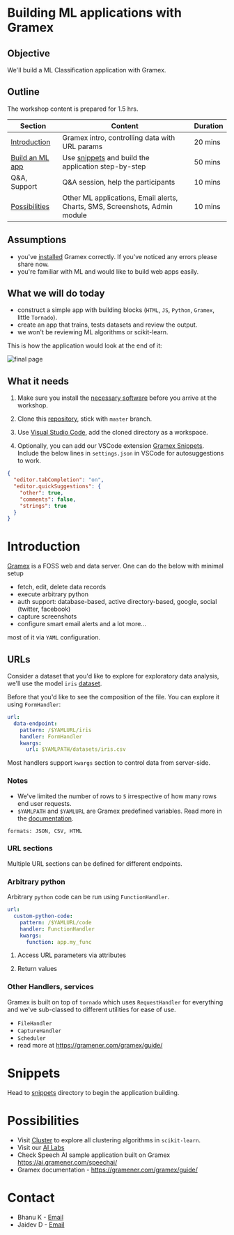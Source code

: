 
# Building ML applications with Gramex

## Objective

We'll build a ML Classification application with Gramex.

## Outline

The workshop content is prepared for 1.5 hrs.

| Section | Content | Duration |
| ------- | ------- | -------- |
| [Introduction](#introduction) | Gramex intro, controlling data with URL params | 20 mins |
| [Build an ML app](#snippets) | Use [snippets](snippets/) and build the application step-by-step | 50 mins |
| Q&A, Support | Q&A session, help the participants | 10 mins |
| [Possibilities](#possibilities) | Other ML applications, Email alerts, Charts, SMS, Screenshots, Admin module | 10 mins |

## Assumptions

- you've [installed](install.md) Gramex correctly. If you've noticed any errors please share now.
- you're familiar with ML and would like to build web apps easily.

## What we will do today

- construct a simple app with building blocks (`HTML`, `JS`, `Python`, `Gramex`, little `Tornado`).
- create an app that trains, tests datasets and review the output.
- we won't be reviewing ML algorithms or scikit-learn.

This is how the application would look at the end of it:

![final page](snippets/images/final.png)

## What it needs

1) Make sure you install the [necessary software](install.md) before you arrive at the workshop.

2) Clone this [repository](https://github.com/gramexrecipes/gramex-ml-workshop/), stick with `master` branch.

3) Use [Visual Studio Code](https://code.visualstudio.com/), add the cloned directory as a workspace.

4) Optionally, you can add our VSCode extension [Gramex Snippets](https://marketplace.visualstudio.com/items?itemName=gramener.gramexsnippets). Include the below lines in `settings.json` in VSCode for autosuggestions to work.

```json
{
  "editor.tabCompletion": "on",
  "editor.quickSuggestions": {
    "other": true,
    "comments": false,
    "strings": true
  }
}
```

# Introduction

[Gramex](https://gramener.com/gramex/guide/) is a FOSS web and data server. One can do the below with minimal setup

- fetch, edit, delete data records
- execute arbitrary python
- auth support: database-based, active directory-based, google, social (twitter, facebook)
- capture screenshots
- configure smart email alerts and a lot more...

most of it via `YAML` configuration.

## URLs

Consider a dataset that you'd like to explore for exploratory data analysis, we'll use the model `iris` [dataset](https://gist.github.com/curran/a08a1080b88344b0c8a7#file-readme-md).

Before that you'd like to see the composition of the file. You can explore it using `FormHandler`:

```YAML
url:
  data-endpoint:
    pattern: /$YAMLURL/iris
    handler: FormHandler
    kwargs:
      url: $YAMLPATH/datasets/iris.csv
```

Most handlers support `kwargs` section to control data from server-side.

### Notes

- We've limited the number of rows to `5` irrespective of how many rows end user requests.
- `$YAMLPATH` and `$YAMLURL` are Gramex predefined variables. Read more in the [documentation](https://gramener.com/gramex/guide/config/#predefined-variables).

```
formats: JSON, CSV, HTML
```

### URL sections
Multiple URL sections can be defined for different endpoints.

### Arbitrary python
Arbitrary `python` code can be run using `FunctionHandler`.

```YAML
url:
  custom-python-code:
    pattern: /$YAMLURL/code
    handler: FunctionHandler
    kwargs:
      function: app.my_func
```

1. Access URL parameters via attributes

2. Return values


### Other Handlers, services

Gramex is built on top of `tornado` which uses `RequestHandler` for everything and we've sub-classed to different utilities for ease of use.

- `FileHandler`
- `CaptureHandler`
- `Scheduler`
- read more at https://gramener.com/gramex/guide/

# Snippets

Head to [snippets](snippets/) directory to begin the application building.

# Possibilities

- Visit [Cluster](https://gramener.com/cluster) to explore all clustering algorithms in `scikit-learn`.
- Visit our [AI Labs](https://gramener.com/ailabs/)
- Check Speech AI sample application built on Gramex https://ai.gramener.com/speechai/
- Gramex documentation - https://gramener.com/gramex/guide/

# Contact

- Bhanu K - [Email](bhanu.kamapantula@gramener.com)
- Jaidev D - [Email](jaidev.deshpande@gramener.com)
